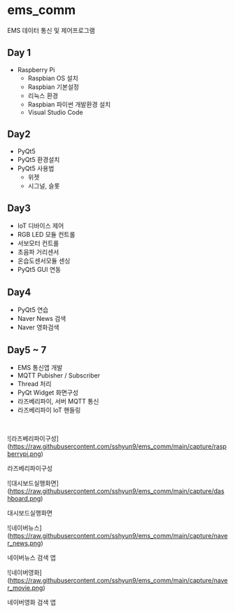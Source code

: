 # ems_comm
EMS 데이터 통신 및 제어프로그램

## Day 1
- Raspberry Pi
  - Raspbian OS 설치
  - Raspbian 기본설정
  - 리눅스 환경
  - Raspbian 파이썬 개발환경 설치
  - Visual Studio Code
 
 ## Day2
 - PyQt5
  - PyQt5 환경설치
  - PyQt5 사용법
    - 위젯
    - 시그널, 슬롯
   
 ## Day3
 - IoT 디바이스 제어
  - RGB LED 모듈 컨트롤
  - 서보모터 컨트롤
  - 초음파 거리센서
  - 온습도센서모듈 센싱
  - PyQt5 GUI 연동
 
 ## Day4
 - PyQt5 연습
  - Naver News 검색
  - Naver 영화검색
 
 ## Day5 ~ 7
 - EMS 통신앱 개발
  - MQTT Pubisher / Subscriber
  - Thread 처리
  - PyQt Widget 화면구성
  - 라즈베리파이, 서버 MQTT 통신
  - 라즈베리파이 IoT 핸들링

<br/>

![라즈베리파이구성]
(https://raw.githubusercontent.com/sshyun9/ems_comm/main/capture/raspberrypi.png)

라즈베리파이구성

![대시보드실행화면]
(https://raw.githubusercontent.com/sshyun9/ems_comm/main/capture/dashboard.png)

대시보드실행화면

![네이버뉴스]
(https://raw.githubusercontent.com/sshyun9/ems_comm/main/capture/naver_news.png)

네이버뉴스 검색 앱

![네이버영화]
(https://raw.githubusercontent.com/sshyun9/ems_comm/main/capture/naver_movie.png)

네이버영화 검색 앱
